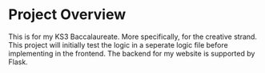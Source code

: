 # Project Overview
This is for my KS3 Baccalaureate. More specifically, for the creative strand. This project will initially test the logic in a seperate logic file before implementing in the frontend. The backend for my website is supported by Flask.
